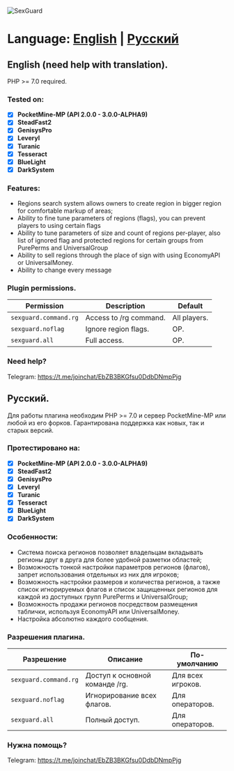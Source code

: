 ![SexGuard](https://raw.githubusercontent.com/universalcrew/SexGuard/master/sexguard.jpg)

# Language: [English](#ENG) | [Русский](#RUS)

<a name="ENG"></a>

## English (need help with translation).

PHP >= 7.0 required.

### Tested on:

- [x] **PocketMine-MP (API 2.0.0 - 3.0.0-ALPHA9)**
- [x] **SteadFast2**
- [x] **GenisysPro**
- [x] **Leveryl**
- [x] **Turanic**
- [x] **Tesseract**
- [x] **BlueLight**
- [x] **DarkSystem**

### Features:

- Regions search system allows owners to create region in bigger region for comfortable markup of areas;
- Ability to fine tune parameters of regions (flags), you can prevent players to using certain flags
- Ability to tune parameters of size and count of regions per-player, also list of ignored flag and protected regions for certain groups from PurePerms and UniversalGroup
- Ability to sell regions through the place of sign with using EconomyAPI or UniversalMoney.
- Ability to change every message

### Plugin permissions.

Permission | Description | Default
--- | --- | ---
`sexguard.command.rg` | Access to /rg command. | All players.
`sexguard.noflag` | Ignore region flags. | OP.
`sexguard.all` | Full access. | OP.

### Need help?

Telegram: https://t.me/joinchat/EbZB3BKGfsu0DdbDNmpPjg

<a name="RUS"></a>

## Русский.

Для работы плагина необходим PHP >= 7.0 и сервер PocketMine-MP или любой из его форков. Гарантирована поддержка как новых, так и старых версий.

### Протестировано на:

- [x] **PocketMine-MP (API 2.0.0 - 3.0.0-ALPHA9)**
- [x] **SteadFast2**
- [x] **GenisysPro**
- [x] **Leveryl**
- [x] **Turanic**
- [x] **Tesseract**
- [x] **BlueLight**
- [x] **DarkSystem**

### Особенности:

- Система поиска регионов позволяет владельцам вкладывать регионы друг в друга для более удобной разметки областей;
- Возможность тонкой настройки параметров регионов (флагов), запрет использования отдельных из них для игроков;
- Возможность настройки размеров и количества регионов, а также список игнорируемых флагов и список защищенных регионов для каждой из доступных групп PurePerms и UniversalGroup;
- Возможность продажи регионов посредством размещения таблички, используя EconomyAPI или UniversalMoney.
- Настройка абсолютно каждого сообщения.

### Разрешения плагина.

Разрешение | Описание | По-умолчанию
--- | --- | ---
`sexguard.command.rg` | Доступ к основной команде /rg. | Для всех игроков.
`sexguard.noflag` | Игнорирование всех флагов. | Для операторов.
`sexguard.all` | Полный доступ. | Для операторов.

### Нужна помощь?

Telegram: https://t.me/joinchat/EbZB3BKGfsu0DdbDNmpPjg
